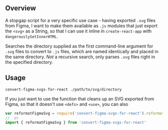 ## Overview

A stopgap script for a very specific use case - having exported `.svg` files from Figma, I want to make them available as `.js` modules that just export the `<svg>` as a String, so that I can use it inline in `create-react-app` with `dangerouslySetInnerHTML`.

Searches the directory supplied as the first command-line argument for `.svg` files to convert to `.js` files, which are named identically and placed in the same directory. *Not* a recursive search, only parses `.svg` files right in the specified directory.

## Usage

```
convert-figma-svgs-for-react ./path/to/svg/directory
```

If you just want to use the function that cleans up an SVG exported from Figma, so that it doesn't use `<defs>` and `<use>`, you can also

```javascript
var reformatFigmaSvg = require('convert-figma-svgs-for-react').reformatFigmaSvg
//  or
import { reformatFigmaSvg } from 'convert-figma-svgs-for-react'
```

